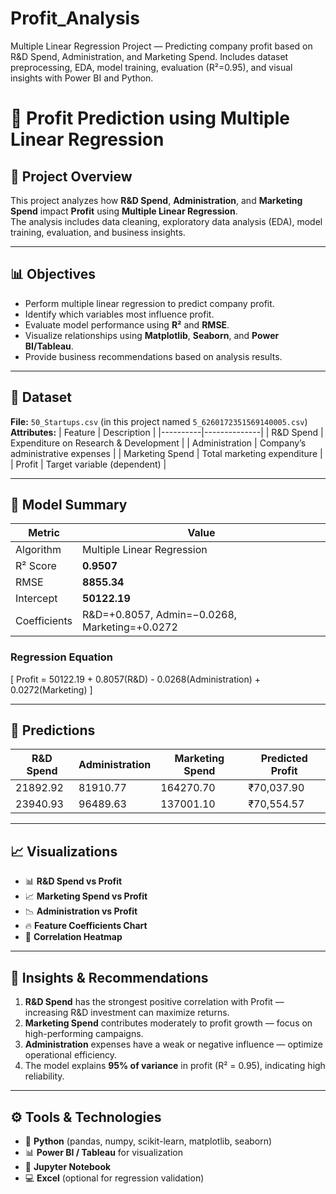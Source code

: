 # Profit_Analysis
Multiple Linear Regression Project — Predicting company profit based on R&amp;D Spend, Administration, and Marketing Spend. Includes dataset preprocessing, EDA, model training, evaluation (R²=0.95), and visual insights with Power BI and Python.
# 💼 Profit Prediction using Multiple Linear Regression

## 📘 Project Overview
This project analyzes how **R&D Spend**, **Administration**, and **Marketing Spend** impact **Profit** using **Multiple Linear Regression**.  
The analysis includes data cleaning, exploratory data analysis (EDA), model training, evaluation, and business insights.

---

## 📊 Objectives
- Perform multiple linear regression to predict company profit.
- Identify which variables most influence profit.
- Evaluate model performance using **R²** and **RMSE**.
- Visualize relationships using **Matplotlib**, **Seaborn**, and **Power BI/Tableau**.
- Provide business recommendations based on analysis results.

---

## 🧩 Dataset
**File:** `50_Startups.csv` (in this project named `5_6260172351569140005.csv`)  
**Attributes:**
| Feature | Description |
|----------|--------------|
| R&D Spend | Expenditure on Research & Development |
| Administration | Company’s administrative expenses |
| Marketing Spend | Total marketing expenditure |
| Profit | Target variable (dependent) |

---

## 🧮 Model Summary
| Metric | Value |
|--------|--------|
| Algorithm | Multiple Linear Regression |
| R² Score | **0.9507** |
| RMSE | **8855.34** |
| Intercept | **50122.19** |
| Coefficients | R&D=+0.8057, Admin=−0.0268, Marketing=+0.0272 |

### **Regression Equation**
\[
Profit = 50122.19 + 0.8057(R\&D) - 0.0268(Administration) + 0.0272(Marketing)
\]

---

## 🔮 Predictions
| R&D Spend | Administration | Marketing Spend | Predicted Profit |
|------------|----------------|----------------|------------------|
| 21892.92 | 81910.77 | 164270.70 | ₹70,037.90 |
| 23940.93 | 96489.63 | 137001.10 | ₹70,554.57 |

---

## 📈 Visualizations
- 📊 **R&D Spend vs Profit**
- 📈 **Marketing Spend vs Profit**
- 📉 **Administration vs Profit**
- 🔥 **Feature Coefficients Chart**
- 🧠 **Correlation Heatmap**

---

## 🧠 Insights & Recommendations
1. **R&D Spend** has the strongest positive correlation with Profit — increasing R&D investment can maximize returns.  
2. **Marketing Spend** contributes moderately to profit growth — focus on high-performing campaigns.  
3. **Administration** expenses have a weak or negative influence — optimize operational efficiency.  
4. The model explains **95% of variance** in profit (R² = 0.95), indicating high reliability.

---

## ⚙️ Tools & Technologies
- 🐍 **Python** (pandas, numpy, scikit-learn, matplotlib, seaborn)
- 📊 **Power BI / Tableau** for visualization
- 📓 **Jupyter Notebook**
- 💻 **Excel** (optional for regression validation)
